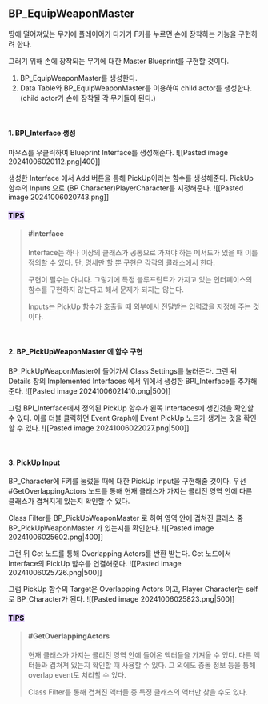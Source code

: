 
<br>

## BP_EquipWeaponMaster
땅에 떨어져있는 무기에 플레이어가 다가가 F키를 누르면 손에 장착하는 기능을 구현하려 한다. 

그러기 위해 손에 장착되는 무기에 대한 Master Blueprint를 구현할 것이다.

1. BP_EquipWeaponMaster를 생성한다.
2. Data Table와 BP_EquipWeaponMaster를 이용하여 child actor를 생성한다. (child actor가 손에 장착될 각 무기들이 된다.)

<br>

#### 1. BPI_Interface 생성
마우스를 우클릭하여 Blueprint Interface를 생성해준다.
![[Pasted image 20241006020112.png|400]]

생성한 Interface 에서 Add 버튼을 통해 PickUp이라는 함수를 생성해준다.
PickUp 함수의 Inputs 으로 (BP Character)PlayerCharacter를 지정해준다.
![[Pasted image 20241006020743.png]]

 #### <mark style="background: #D2B3FFA6;">TIPS</mark>
> #### #Interface
> Interface는 하나 이상의 클래스가 공통으로 가져야 하는 메서드가 있을 때 이를 정의할 수 있다. 단, 명세만 할 뿐 구현은 각각의 클래스에서 한다. 
> 
> 구현이 필수는 아니다. 그렇기에 특정 블루프린트가 가지고 있는 인터페이스의 함수를 구현하지 않는다고 해서 문제가 되지는 않는다. 
>
> Inputs는 PickUp 함수가 호출될 때 외부에서 전달받는 입력값을 지정해 주는 것이다.

<br>

#### 2. BP_PickUpWeaponMaster 에 함수 구현
BP_PickUpWeaponMaster에 들어가서 Class Settings를 눌러준다. 그런 뒤 Details 창의 Implemented Interfaces 에서 위에서 생성한 BPI_Interface를 추가해준다. 
![[Pasted image 20241006021410.png|500]]

그럼 BPI_Interface에서 정의된 PickUp 함수가 왼쪽 Interfaces에 생긴것을 확인할 수 있다. 이를 더블 클릭하면 Event Graph에 Event PickUp 노드가 생기는 것을 확인할 수 있다.
![[Pasted image 20241006022027.png|500]]

<br>

#### 3. PickUp Input
BP_Character에 F키를 눌렀을 때에 대한 PickUp Input을 구현해줄 것이다. 
우선 #GetOverlappingActors 노드를 통해 현재 클래스가 가지는 콜리전 영역 안에 다른 클래스가 겹쳐지게 있는지 확인할 수 있다. 

Class Filter를 BP_PickUpWeaponMaster 로 하여 영역 안에 겹쳐진 클래스 중 BP_PickUpWeaponMaster 가 있는지를 확인한다. 
![[Pasted image 20241006025602.png|400]]

그런 뒤 Get 노드를 통해 Overlapping Actors를 반환 받는다.
Get 노드에서 Interface의 PickUp 함수를 연결해준다.
![[Pasted image 20241006025726.png|500]]

그럼 PickUp 함수의 Target은 Overlapping Actors 이고, Player Character는 self 로 BP_Character가 된다.
![[Pasted image 20241006025823.png|500]]

 #### <mark style="background: #D2B3FFA6;">TIPS</mark>
> #### #GetOverlappingActors
> 현재 클래스가 가지는 콜리전 영역 안에 들어온 액터들을 가져올 수 있다.
> 다른 액터들과 겹쳐져 있는지 확인할 때 사용할 수 있다. 그 외에도 충돌 정보 등을 통해 overlap event도 처리할 수 있다.
> 
> Class Filter를 통해 겹쳐진 액터들 중 특정 클래스의 액터만 찾을 수도 있다.
